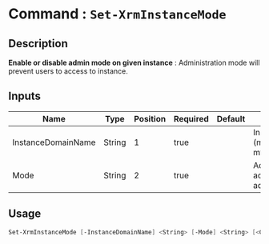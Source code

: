 ﻿# Command : `Set-XrmInstanceMode` 

## Description

**Enable or disable admin mode on given instance** : Administration mode will prevent users to access to instance.

## Inputs

Name|Type|Position|Required|Default|Description
----|----|--------|--------|-------|-----------
InstanceDomainName|String|1|true||Instance domain name (myinstance => myinstance.crm.dynamics1.com)
Mode|String|2|true||Admin mode (Normal : users can access / AdminOnly : Only admins can access)


## Usage

```Powershell 
Set-XrmInstanceMode [-InstanceDomainName] <String> [-Mode] <String> [<CommonParameters>]
``` 


